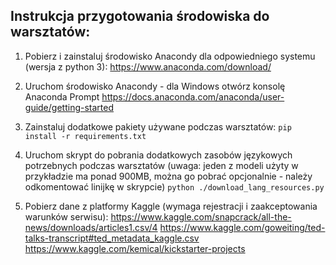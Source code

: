 ## Instrukcja przygotowania środowiska do warsztatów:

1. Pobierz i zainstaluj środowisko Anacondy dla odpowiedniego systemu (wersja z python 3):
https://www.anaconda.com/download/

2. Uruchom środowisko Anacondy - dla Windows otwórz konsolę Anaconda Prompt
https://docs.anaconda.com/anaconda/user-guide/getting-started

3. Zainstaluj dodatkowe pakiety używane podczas warsztatów:
```pip install -r requirements.txt```

4. Uruchom skrypt do pobrania dodatkowych zasobów językowych potrzebnych podczas warsztatów (uwaga: jeden z modeli użyty w przykładzie ma ponad 900MB, można go pobrać opcjonalnie - należy odkomentować linijkę w skrypcie)
```python ./download_lang_resources.py```

5. Pobierz dane z platformy Kaggle (wymaga rejestracji i zaakceptowania warunków serwisu):
https://www.kaggle.com/snapcrack/all-the-news/downloads/articles1.csv/4
https://www.kaggle.com/goweiting/ted-talks-transcript#ted_metadata_kaggle.csv
https://www.kaggle.com/kemical/kickstarter-projects


